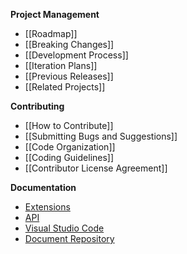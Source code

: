 **Project Management**
* [[Roadmap]]
* [[Breaking Changes]]
* [[Development Process]]
* [[Iteration Plans]]
* [[Previous Releases]]
* [[Related Projects]]

**Contributing**
* [[How to Contribute]]
* [[Submitting Bugs and Suggestions]]
* [[Code Organization]]
* [[Coding Guidelines]]
* [[Contributor License Agreement]]

**Documentation**
* [Extensions](https://code.visualstudio.com/docs/extensions/overview)
* [API](https://code.visualstudio.com/docs/extensionAPI/overview)
* [Visual Studio Code](https://code.visualstudio.com/docs)
* [Document Repository](https://github.com/microsoft/vscode-docs)
